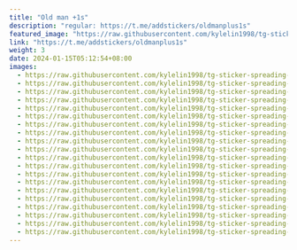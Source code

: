 ```yaml
---
title: "Old man +1s"
description: "regular: https://t.me/addstickers/oldmanplus1s"
featured_image: "https://raw.githubusercontent.com/kylelin1998/tg-sticker-spreading-worldwide-images/main/img/fca129df-e4e5-409d-8364-9b4529c0dd80.jpg"
link: "https://t.me/addstickers/oldmanplus1s"
weight: 3
date: 2024-01-15T05:12:54+08:00
images:
  - https://raw.githubusercontent.com/kylelin1998/tg-sticker-spreading-worldwide-images/main/img/fca129df-e4e5-409d-8364-9b4529c0dd80.jpg
  - https://raw.githubusercontent.com/kylelin1998/tg-sticker-spreading-worldwide-images/main/img/d2917eee-cc7f-4a7e-be2e-953e28061299.jpg
  - https://raw.githubusercontent.com/kylelin1998/tg-sticker-spreading-worldwide-images/main/img/db793bb2-e485-4d1d-af3e-6b2f0f7b5ee0.jpg
  - https://raw.githubusercontent.com/kylelin1998/tg-sticker-spreading-worldwide-images/main/img/77acd96b-a536-4fa5-bd24-14d9c9d6d5d2.jpg
  - https://raw.githubusercontent.com/kylelin1998/tg-sticker-spreading-worldwide-images/main/img/136d0d98-1dd9-43d3-b624-929914f9061e.jpg
  - https://raw.githubusercontent.com/kylelin1998/tg-sticker-spreading-worldwide-images/main/img/7a9c2290-d374-4e26-84ba-f42b2030429b.jpg
  - https://raw.githubusercontent.com/kylelin1998/tg-sticker-spreading-worldwide-images/main/img/33d77ffc-8c4b-4871-9c6e-1a61e29df1af.jpg
  - https://raw.githubusercontent.com/kylelin1998/tg-sticker-spreading-worldwide-images/main/img/ab00a121-1b79-444c-b407-e397d19d951e.jpg
  - https://raw.githubusercontent.com/kylelin1998/tg-sticker-spreading-worldwide-images/main/img/7816b846-8d36-47a5-bed4-a53a35b3393f.jpg
  - https://raw.githubusercontent.com/kylelin1998/tg-sticker-spreading-worldwide-images/main/img/63221dc7-fbe6-4965-b710-6cb53853b164.jpg
  - https://raw.githubusercontent.com/kylelin1998/tg-sticker-spreading-worldwide-images/main/img/1f457388-4165-4c2e-9bb1-63298170ff3b.jpg
  - https://raw.githubusercontent.com/kylelin1998/tg-sticker-spreading-worldwide-images/main/img/21e02216-10fe-4993-b506-2589b93c7415.jpg
  - https://raw.githubusercontent.com/kylelin1998/tg-sticker-spreading-worldwide-images/main/img/19a88fd8-3d07-4dae-a052-c385a4b90c30.jpg
  - https://raw.githubusercontent.com/kylelin1998/tg-sticker-spreading-worldwide-images/main/img/983fd7af-993b-4a0d-b48d-b5fa08fa9aa3.jpg
  - https://raw.githubusercontent.com/kylelin1998/tg-sticker-spreading-worldwide-images/main/img/6cacc20f-9d74-45ea-a99e-ab87dcd3277f.jpg
  - https://raw.githubusercontent.com/kylelin1998/tg-sticker-spreading-worldwide-images/main/img/240d5664-2e1c-4acf-a93f-7af65c4f8c20.jpg
  - https://raw.githubusercontent.com/kylelin1998/tg-sticker-spreading-worldwide-images/main/img/ab68248c-45a9-47e0-b14a-0b42fd12e94a.jpg
  - https://raw.githubusercontent.com/kylelin1998/tg-sticker-spreading-worldwide-images/main/img/98394dc1-ef07-4300-8705-6d02646fe9c2.jpg
  - https://raw.githubusercontent.com/kylelin1998/tg-sticker-spreading-worldwide-images/main/img/16550695-b974-4a9c-b0d2-0cbee32608ac.jpg
  - https://raw.githubusercontent.com/kylelin1998/tg-sticker-spreading-worldwide-images/main/img/cd01f57c-fe6d-4960-8755-7e2284d33b64.jpg
---
```

